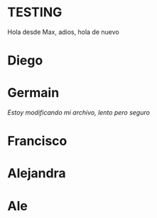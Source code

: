 # TESTING

Hola desde Max, adios, hola de nuevo


# Diego



# Germain

*Estoy modificando mi archivo, lento pero seguro* 

# Francisco


# Alejandra


# Ale

#

